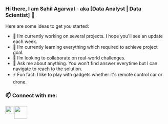 ### Hi there, I am Sahil Agarwal - aka [Data Analyst | Data Scientist] 👋

<!-- 🤔 I’m looking for help with thinking......
**agarwalsahil2013/agarwalsahil2013** is a ✨ _special_ ✨ repository because its `README.md` (this file) appears on your GitHub profile. - 📫 -->

Here are some ideas to get you started:

- 🔭 I’m currently working on several projects. I hope you'll see an update each week.
- 🌱 I’m currently learning everything which required to achieve project goal. 
- 👯 I’m looking to collaborate on real-world challenges.
- 💬 Ask me about anything. You won't find answer everytime but I can navigate to reach to the solution.
- ⚡ Fun fact: I like to play with gadgets whether it's remote control car or drone. 

### 📫 Connect with me:
<a href="https://www.linkedin.com/in/sahil-agarwal-"><img align="left" width="25px" src="https://cdn.icon-icons.com/icons2/2428/PNG/512/linkedin_black_logo_icon_147114.png" /></a>
<a href="https://www.linkedin.com/in/sahil-agarwal-"><img align="left" width="40px" src="https://i1.wp.com/scrapyardexhibit.org/wp-content/uploads/2019/10/instagram-icon-black-and-white-png-7.png?fit=512%2C512" /></a>


